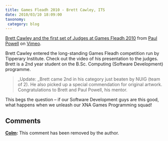 ```yaml
---
title: Games Fleadh 2010 - Brett Cawley, ITS
date: 2010/03/10 18:09:00
taxonomy: 
 category: blog 
---
```


[Brett Cawley and the first set of Judges at Games Fleadh 2010](http://vimeo.com/10059580) from [Paul Powell](http://vimeo.com/user1473827) on [Vimeo](http://vimeo.com/).




Brett Cawley entered the long-standing Games Fleadh competition run by Tipperary Institute. Check out the video of his presentation to the judges. Brett is a 2nd year student on the B.Sc. Computing (Software Development) programme.




> _Update: _Brett came 2nd in his category just beaten by NUIG (team of 2). He also picked up a special commendation for original artwork. Congratulations to Brett and Paul Powell, his mentor.


This begs the question – if our Software Development guys are this good, what happens when we unleash our XNA Games Programming squad!

## Comments

**[Colm](#27 "2010-03-10 18:32:44"):** This comment has been removed by the author.



